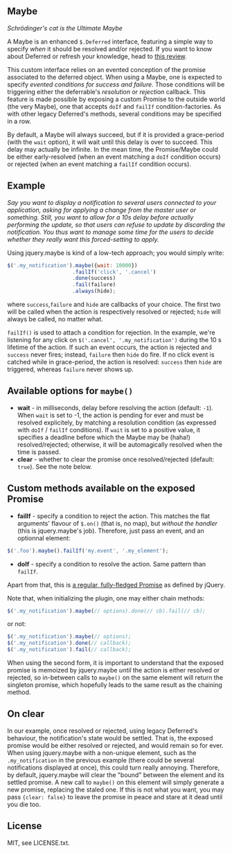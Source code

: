## Maybe

*Schrödinger's cat is the Ultimate Maybe*

A Maybe is an enhanced `$.Deferred` interface, featuring a simple way to specify *when* it should be resolved and/or rejected. If you want to know about Deferred or refresh your knowledge, head to [this review](http://eng.wealthfront.com/2012/12/jquerydeferred-is-most-important-client.html).

This custom interface relies on an evented conception of the promise associated to the deferred object. When using a Maybe, one is expected to specify *evented conditions for success and failure*. Those conditions will be triggering either the deferrable's *resolution* or *rejection* callback. This feature is made possible by exposing a custom Promise to the outside world (the very Maybe), one that accepts `doIf` and `failIf` condition-factories. As with other legacy Deferred's methods, several conditions may be specified in a row.

By default, a Maybe will always succeed, but if it is provided a grace-period (with the `wait` option), it will wait until this delay is over to succeed. This delay may actually be infinite. In the mean time, the Promise/Maybe could be either early-resolved (when an event matching a `doIf` condition occurs) or rejected (when an event matching a `failIf` condition occurs).

## Example

*Say you want to display a notification to several users connected to your application, asking for applying a change from the master user or something. Still, you want to allow for a 10s delay before actually performing the update, so that users can refuse to update by discarding the notification. You thus want to manage some time for the users to decide whether they really want this forced-setting to apply.*

Using jquery.maybe is kind of a low-tech approach; you would simply write:

``` js
$('.my_notification').maybe({wait: 10000})
                     .failIf('click', '.cancel')
                     .done(success)
                     .fail(failure)
                     .always(hide);
```
     
where `success`,`failure` and `hide` are callbacks of your choice. The first two will be called when the action is respectively resolved or rejected; `hide` will always be called, no matter what.

`failIf()` is used to attach a condition for rejection. In the example, we're listening for any click on `$('.cancel', '.my_notification')` during the 10 s lifetime of the action. If such an event occurs, the action is rejected and `success` never fires; instead, `failure` then `hide` do fire. If no click event is catched while in grace-period, the action is resolved: `success` then `hide` are triggered, whereas `failure` never shows up.

## Available options for `maybe()`

* **wait** - in milliseconds, delay before resolving the action (default: `-1`). When `wait` is set to -1, the action is pending for ever and must be resolved explicitely, by matching a resolution condition (as expressed with `doIf` / `failIf` conditions). If `wait` is set to a positive value, it specifies a deadline before which the Maybe may be (haha!) resolved/rejected; otherwise, it will be automagically resolved when the time is passed.
* **clear** - whether to clear the promise once resolved/rejected (default: `true`). See the note below.

## Custom methods available on the exposed Promise

* **failIf** - specify a condition to reject the action. This matches the flat arguments' flavour of `$.on()` (that is, no map), but *without the handler* (this is jquery.maybe's job). Therefore, just pass an event, and an optionnal element:

``` js
$('.foo').maybe().failIf('my.event', '.my_element');
```

* **doIf** - specify a condition to resolve the action. Same pattern than `failIf`.

Apart from that, this is [a regular, fully-fledged Promise](http://api.jquery.com/category/deferred-object/) as defined by jQuery.

Note that, when initializing the plugin, one may either chain methods:

``` js
$('.my_notification').maybe(// options).done(// cb).fail(// cb);
```

or not:

``` js
$('.my_notification').maybe(// options);
$('.my_notification').done(// callback);
$('.my_notification').fail(// callback);
```

When using the second form, it is important to understand that the exposed promise is memoized by jquery.maybe *until* the action is either resolved or rejected, so in-between calls to `maybe()` on the same element will return the singleton promise, which hopefully leads to the same result as the chaining method.

## On clear

In our example, once resolved or rejected, using legacy Deferred's behaviour, the notification's state would be settled. That is, the exposed promise would be either resolved or rejected, and would remain so for ever. When using jquery.maybe with a non-unique element, such as the `.my_notification` in the previous example (there could be several notifications displayed at once), this could turn really annoying. Therefore, by default, jquery.maybe will clear the "bound" between the element and its settled promise. A new call to `maybe()` on this element will simply generate a new promise, replacing the staled one. If this is not what you want, you may pass `{clear: false}` to leave the promise in peace and stare at it dead until you die too.

## License

MIT, see LICENSE.txt.
